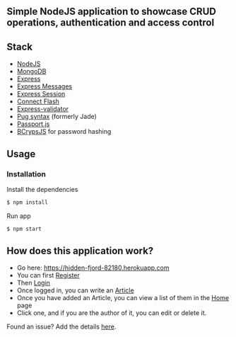 ## Simple NodeJS application to showcase CRUD operations, authentication and access control

## Stack
- [NodeJS](https://nodejs.org)
- [MongoDB](https://www.mongodb.com)
- [Express](http://expressjs.com)
- [Express Messages](https://github.com/expressjs/express-messages)
- [Express Session](https://github.com/expressjs/session)
- [Connect Flash](https://github.com/jaredhanson/connect-flash)
- [Express-validator](https://github.com/ctavan/express-validator)
- [Pug syntax](https://pugjs.org) (formerly Jade)
- [Passport.js](http://passportjs.org)
- [BCrypsJS](https://github.com/kelektiv/node.bcrypt.js) for password hashing

## Usage


### Installation

Install the dependencies

```sh
$ npm install
```
Run app

```sh
$ npm start
```

## How does this application work?
- Go here: https://hidden-fjord-82180.herokuapp.com
- You can first [Register](https://hidden-fjord-82180.herokuapp.com/users/register)
- Then [Login](https://hidden-fjord-82180.herokuapp.com/users/login)
- Once logged in, you can write an [Article](https://hidden-fjord-82180.herokuapp.com/articles/add)
- Once you have added an Article, you can view a list of them in the [Home](https://hidden-fjord-82180.herokuapp.com/) page
- Click one, and if you are the author of it, you can edit or delete it.

Found an issue? Add the details [here](https://github.com/lalongooo/node-course/issues/new).
